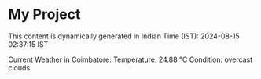 # My Project

This content is dynamically generated in Indian Time (IST): 2024-08-15 02:37:15 IST


Current Weather in Coimbatore:
Temperature: 24.88 °C
Condition: overcast clouds

